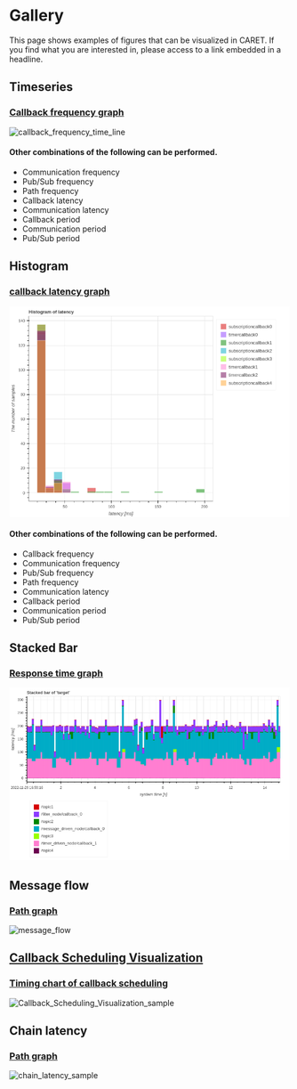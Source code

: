 # Gallery

This page shows examples of figures that can be visualized in CARET.
If you find what you are interested in, please access to a link embedded in a headline.

## Timeseries

### [Callback frequency graph](./visualization/frequency/index.md)

![callback_frequency_time_line](./imgs/callback_frequency_time_line.png)

#### Other combinations of the following can be performed.

- Communication frequency
- Pub/Sub frequency
- Path frequency
- Callback latency
- Communication latency
- Callback period
- Communication period
- Pub/Sub period


## Histogram

### [callback latency graph](./visualization/latency/index.md)

![callback_latency_histogram](./imgs/callback_latency_histogram.png)

#### Other combinations of the following can be performed.

- Callback frequency
- Communication frequency
- Pub/Sub frequency
- Path frequency
- Communication latency
- Callback period
- Communication period
- Pub/Sub period

## Stacked Bar

### [Response time graph](./visualization/path/response_time.md)

![response_time_stacked_bar_all](./imgs/response_time_stacked_bar_all.png)

## Message flow

### [Path graph](./visualization/path/message_flow.md)

![message_flow](./imgs/message_flow_sample.png)

## [Callback Scheduling Visualization](./visualization/scheduling/callback.md)

### [Timing chart of callback scheduling](./visualization/scheduling/callback.md)

![Callback_Scheduling_Visualization_sample](./visualization/imgs/callback_scheduling_executor.png)

## Chain latency

### [Path graph](./visualization/path/chain_latency.md)

![chain_latency_sample](./imgs/chain_latency_sample.png)

